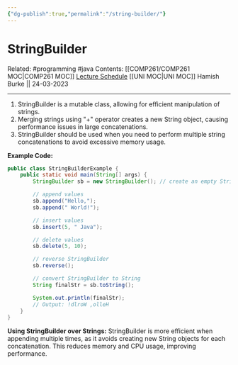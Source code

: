 ```yaml
---
{"dg-publish":true,"permalink":"/string-builder/"}
---
```



# StringBuilder

Related: #programming #java 
Contents: [[COMP261/COMP261 MOC\|COMP261 MOC]]
[Lecture Schedule](https://ecs.wgtn.ac.nz/Courses/COMP261_2023T1/LectureSchedule)
[[UNI MOC\|UNI MOC]]
Hamish Burke || 24-03-2023
***

1. StringBuilder is a mutable class, allowing for efficient manipulation of strings.
2. Merging strings using "+" operator creates a new String object, causing performance issues in large concatenations.
3. StringBuilder should be used when you need to perform multiple string concatenations to avoid excessive memory usage.

**Example Code:**

```java
public class StringBuilderExample {
    public static void main(String[] args) {
        StringBuilder sb = new StringBuilder(); // create an empty StringBuilder object

        // append values
        sb.append("Hello,");
        sb.append(" World!");

        // insert values
        sb.insert(5, " Java");

        // delete values
        sb.delete(5, 10);

        // reverse StringBuilder
        sb.reverse(); 

        // convert StringBuilder to String
        String finalStr = sb.toString();

        System.out.println(finalStr); 
        // Output: !dlroW ,olleH
    }
}
```

**Using StringBuilder over Strings:**
StringBuilder is more efficient when appending multiple times, as it avoids creating new String objects for each concatenation. This reduces memory and CPU usage, improving performance.